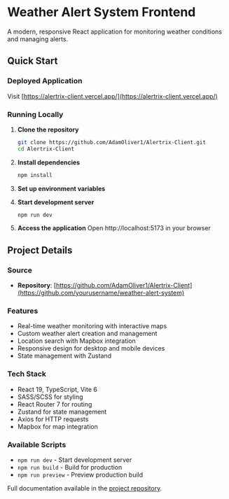 # Weather Alert System Frontend

A modern, responsive React application for monitoring weather conditions and managing alerts.

## Quick Start

### Deployed Application
Visit [https://alertrix-client.vercel.app/](https://alertrix-client.vercel.app/)

### Running Locally

1. **Clone the repository**
   ```bash
   git clone https://github.com/AdamOliver1/Alertrix-Client.git
   cd Alertrix-Client
   ```

2. **Install dependencies**
   ```bash
   npm install
   ```

3. **Set up environment variables**
  

4. **Start development server**
   ```bash
   npm run dev
   ```

5. **Access the application**
   Open http://localhost:5173 in your browser

## Project Details

### Source
- **Repository**: [https://github.com/AdamOliver1/Alertrix-Client](https://github.com/yourusername/weather-alert-system)

### Features
- Real-time weather monitoring with interactive maps
- Custom weather alert creation and management
- Location search with Mapbox integration
- Responsive design for desktop and mobile devices
- State management with Zustand

### Tech Stack
- React 19, TypeScript, Vite 6
- SASS/SCSS for styling
- React Router 7 for routing
- Zustand for state management
- Axios for HTTP requests
- Mapbox for map integration

### Available Scripts
- `npm run dev` - Start development server
- `npm run build` - Build for production
- `npm run preview` - Preview production build

Full documentation available in the [project repository](https://github.com/yourusername/weather-alert-system). 
